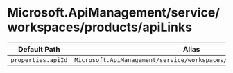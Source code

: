# Microsoft.ApiManagement/service/workspaces/products/apiLinks

| Default Path | Alias |
|---|---|
| `properties.apiId` | `Microsoft.ApiManagement/service/workspaces/products/apiLinks/apiId` |


